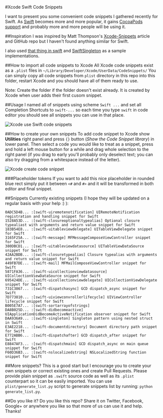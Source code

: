 #Xcode Swift Code Snippets

I want to present you some convenient code snippets I gathered recently for Swift.
As [Swift](https://developer.apple.com/swift/) becomes more and more popular, it gains [CocoaPods support](http://blog.cocoapods.org/Pod-Authors-Guide-to-CocoaPods-Frameworks/) and probably more and more people will be using it.

##Inspiration
I was inspired by Matt Thompson's [Xcode-Snippets](https://github.com/mattt/Xcode-Snippets) article and GitHub repo but I haven't found anything similar for Swift.

I also used [that thing in swift](https://thatthinginswift.com) and [SwiftSingleton](https://github.com/hpique/SwiftSingleton) as a sample implementations.

##How to import all code snippets to Xcode
All Xcode code snippets exist as a `.plist` files in `~/Library/Developer/Xcode/UserData/CodeSnippets/`
You can simply copy all code snippets from `plist` directory in this repo into this folder, restart Xcode and you should have all of them ready to use.

Note: Create the folder if the folder doesn't exist already. It is created by Xcode when user adds their first cusom snippet.

##Usage
I named all of snippets using scheme `Swift ...` and set all Completion Shortcuts to `swift-...` so each time you type `swift` in code editor you should see all snippets you can use in that place.

![Xcode use Swift code snippets](https://raw.githubusercontent.com/burczyk/XcodeSwiftSnippets/master/assets/xcode-use-code-snippet.gif)

##How to create your own snippets
To add code snippet to Xcode show **Utilities** right panel and press `{}` button (*Show the Code Snippet library*) in lower panel.
Then select a code you would like to treat as a snippet, press and hold a left mouse button for a while and drag whole selection to the right panel (if you drag to early you'll probably only deselect text; you can also try dragging from a whitespace instead of the letter).

![Xcode create code snippet](https://raw.githubusercontent.com/burczyk/XcodeSwiftSnippets/master/assets/xcode-add-code-snippet.gif)

###Placeholder tokens
If you want to add this nice placeholder in rounded blue rect simply put it between `<#` and `#>` and it will be transformed in both editor and final snippet.

##Snippets
Currently existing snippets (I hope they will be updated on a regular basis with your help :) ):

```
0ADC5D4B... :[swift-uiremotenotification] UIRemoteNotification registration and handling snippet for Swift
1528A53D... :[swift-closureoptionaltypealias] Optional closure typealiast with arguments and return value snippet for Swift
183B54E8... :[swift-uitableviewdelegate] UITableViewDelegate snippet for Swift
3165F25A... :[swift-message] MFMessageComposeViewController snippet for Swift
380DBCD1... :[swift-uitableviewdatasource] UITableViewDataSource snippet for Swift
42AA2BDB... :[swift-closuretypealias] Closure typealias with arguments and return value snippet for Swift
449FB7DE... :[swift-mail] MFMailComposeViewController snippet for Swift
5871FA36... :[swift-uicollectionviewdatasource] UICollectionViewDataSource snippet for Swift
695424DE... :[swift-uicollectionviewdelegate] UICollectionViewDelegate snippet for Swift
731C3867... :[swift-dispatchasync] GCD dispatch_async snippet for Swift
7D773810... :[swift-uiviewconvrollerlifecycle] UIViewController lifecycle snippet for Swift
B005E7A7... :[swift-sortarrayofstrings] 
DA8B025D... :[swift-didbecomeactive] UIApplicationDidBecomeActiveNotification observer snippet for Swift
DAA936A9... :[swift-singleton] Singleton pattern using nested struct in Swift
E3AE2218... :[swift-documentdirectory] Document directory path snippet for Swift
E772ABB6... :[swift-dispatchafter] GCD dispatch_after snippet for Swift
E8847AF3... :[swift-dispatchmain] GCD dispatch_async on main queue snippet for Swift
F60D36B3... :[swift-nslocalizedstring] NSLocalizedString function snippet for Swift
```


##More snippets?
This is a good start but I encourage you to create your own snippets or correct existing ones and create Pull Requests. Please provide plain snippet as `.swift` source code as well as its `.plist` counterpart so it can be easily imported.
You can use `plist/generate_list.py` script to generate snippets list by running: `python generate_list.py`.

##Do you like it?
Do you like this repo? Share it on Twitter, Facebook, Google+ or anywhere you like so that more of us can use it and help. Thanks!
